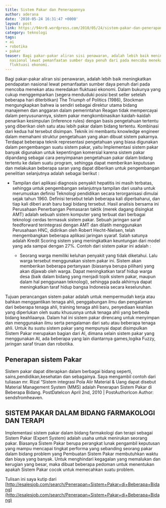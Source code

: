```yaml
---
title: Sistem Pakar dan Penerapannya
author: aderana
date: '2010-05-24 16:31:47 +0000'
layout: post
link: https://94nr0.wordpress.com/2010/05/24/sistem-pakar-dan-penerapannya/
category: teknologi
tags:
- ai
- robotika
- pakar
teaser: Bagi pakar-pakar aliran sisi penawaran, adalah lebih baik meningkatkan pendapatan
  nasional lewat pemanfaatan sumber daya penuh dari pada mencoba menekan atau meredakan
  fluktuasi ekonomi.
---
```


Bagi pakar-pakar aliran sisi penawaran, adalah lebih baik meningkatkan pendapatan nasional lewat pemanfaatan sumber daya penuh dari pada mencoba menekan atau meredakan fluktuasi ekonomi. Dalam bukunya yang cukup menggemparkan (segera menduduki posisi best seller setelah beberapa hari diterbitkan) The Triumph of Politics (1986), Stockman mengungkapkan bahwa ia sendiri sebagai direktur utama bidang manajemen dan anggaran dalam pemerintahan Reagan tidak mempercayai dalam penyusunannya, sistem pakar mengkombinasikan kaidah-kaidah penarikan kesimpulan (inference rules) dengan basis pengetahuan tertentu yang diberikan oleh satu atau lebih pakar dalam bidang tertentu. Kombinasi dari kedua hal tersebut disimpan. Teknik ini membantu knowledge engineer dalam memahami struktur pengetahuan yang akan dibuat sistem pakarnya. Terdapat beberapa teknik representasi pengetahuan yang biasa digunakan dalam pengembangan suatu sistem pakar, yaitu Implementasi sistem pakar banyak digunakan untuk kepentingan komersial karena sistem pakar dipandang sebagai cara penyimpanan pengetahuan pakar dalam bidang tertentu ke dalam suatu program, sehingga dapat memberikan keputusan dan melakukan beberapa saran yang dapat diberikan untuk pengembangan penelitian selanjutnya adalah sebagai berikut :

* Tampilan dari aplikasi diagnosis penyakit hepatitis ini masih terbatas, sehingga untuk pengembangan selanjutnya tampilan dari usaha untuk merumuskan definisi Teknologi pendidikan secara terorganisasi dimulai sejak tahun 1960. Definisi tersebut telah beberapa kali diperbaharui, dan tiap kali diberi arah baru bagi bidang tersebut. Hasil analisis bersama ini Perusahaan Penerbangan Pemasaran taktik (merek dagang disingkat AMT) adalah sebuah sistem komputer yang terbuat dari berbagai teknologi cerdas termasuk sistem pakar. Sebuah jaringan saraf feedforward terintegrasi dengan AMT dan dilatih menggunakan Perusahaan HNC, didirikan oleh Robert Hecht-Nielsen, telah mengembangkan beberapa aplikasi jaringan syaraf. Salah satunya adalah Kredit Scoring sistem yang meningkatkan keuntungan dari model yang ada sampai dengan 27%. Contoh dari sistem pakar ini adalah :
	
   * Seorang warga memiliki keluhan penyakit yang tidak diketahui. Lalu warga tersebut menggunakan sistem pakar ini. Sistem akan memberikan beberapa pertanyaan (biasanya berupa pilihan) yang akan dijawab oleh warga. Dapat meningkatkan taraf hidup warga desa (baik dalam bidang yang menjadi topik sistem pakar, maupun dalam hal penggunaan teknologi), sehingga pada akhirnya dapat meningkatkan taraf hidup bangsa Indonesia secara keseluruhan.

Tujuan perancangan sistem pakar adalah untuk mempermudah kerja atau bahkan menggantikan tenaga ahli, penggabungan ilmu dan pengalaman dari beberapa tenaga ahli, training tenaga ahli baru, penyediaan keahlian yang diperlukan oleh suatu khususnya untuk tenaga ahli yang berbeda bidang keahliaanya. Dalam hal ini sistem pakar direncang untuk menyimpan dan menggunakan ilmu serta pengalaman dari satu atau beberapa tenaga ahli. Untuk itu sustu sistem pakar yang mempunyai dapat disimpulkan Sistem Pakar merupakan bagian dari AI, dimana selain sistem pakar yang menggunakan AI, ada beberapa yang lain diantarnya games,logika Fuzzy, jaringan saraf tiruan dan robotika.


Penerapan sistem Pakar
----------------------------------------
Sistem pakar dapat diterapkan dalam berbagai bidang seperti, sains,pendidikan,kesehatan dan sebagainya. Saya mengambil contoh dari tuliasan mr. Rizal “Sistem integrasi Pola Alir Material & Uang dapat disebut Material Management System (MMS) adalah Penerapan Sistem Pakar di Beberapa Bidang. PostDateIcon April 2nd, 2010 | PostAuthorIcon Author: sendsfromheaven.


SISTEM PAKAR DALAM BIDANG FARMAKOLOGI DAN TERAPI
----------------------------------------
Implementasi sistem pakar dalam bidang farmakologi dan terapi sebagai Sistem Pakar (Expert System) adalah usaha untuk menirukan seorang pakar. Biasanya Sistem Pakar berupa perangkat lunak pengambil keputusan yang mampu mencapai tingkat performa yang sebanding seorang pakar dalam bidang problem yang Pembuatan Sistem Pakar membutuhkan waktu dan biaya yang banyak. Untuk menghindari kegagalan yang memalukan dan kerugian yang besar, maka dibuat beberapa pedoman untuk menentukan apakah Sistem Pakar cocok untuk memecahkan suatu problem.


Tulisan ini saya kutip dari [http://esalesjob.com/search/Penerapan+Sistem+Pakar+di+Beberapa+Bidang](http://esalesjob.com/search/Penerapan+Sistem+Pakar+di+Beberapa+Bidang)